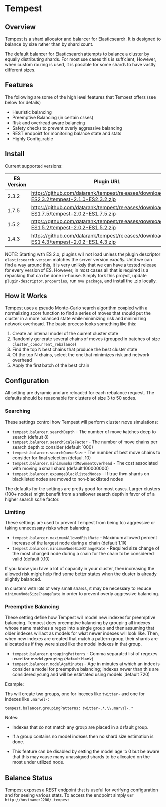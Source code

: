 # Tempest

## Overview

Tempest is a shard allocator and balancer for Elasticsearch. It is designed to balance by size rather than by shard
count.

The default balancer for Elasticsearch attempts to balance a cluster by equally distributing shards. For most use cases
this is sufficient; However, when custom routing is used, it is possible for some shards to have vastly different sizes.

## Features

The following are some of the high level features that Tempest offers (see below for details):

* Heuristic balancing
* Preemptive Balancing (in certain cases)
* Risk and overhead aware balancing
* Safety checks to prevent overly aggressive balancing
* REST endpoint for monitoring balance state and stats
* Highly Configurable

## Install

Current supported versions:

| ES Version   | Plugin URL                                                                                     |
| ------------ | -----------------------------------------------------------------------------------------------|
| 2.3.2        | https://github.com/datarank/tempest/releases/download/v2.1.0-ES2.3.2/tempest-2.1.0-ES2.3.2.zip
| 1.7.5        | https://github.com/datarank/tempest/releases/download/v2.0.2-ES1.7.5/tempest-2.0.2-ES1.7.5.zip
| 1.5.2        | https://github.com/datarank/tempest/releases/download/v2.0.2-ES1.5.2/tempest-2.0.2-ES1.5.2.zip
| 1.4.3        | https://github.com/datarank/tempest/releases/download/v2.0.2-ES1.4.3/tempest-2.0.2-ES1.4.3.zip

NOTE: Starting with ES 2.x, plugins will not load unless the plugin descriptor `elasticsearch.version` matches the
      server version *exactly*. Until we can find a way around this, it is very unlikely that we can have a tested
      release for every version of ES. However, in most cases all that is required is a repacking that can be done
      in-house. Simply fork this project, update `plugin-descriptor.properties`, run `mvn package`, and install the
      .zip locally.

## How it Works

Tempest uses a pseudo Monte-Carlo search algorithm coupled with a normalizing score function to find a series of moves
that should put the cluster in a more balanced state while minimizing risk and minimizing network overheard. The basic
process looks something like this:

1. Create an internal model of the current cluster state
2. Randomly generate several chains of moves (grouped in batches of size `cluster_concurrent_rebalance`)
3. Find the top N best chains that produce the best cluster state
4. Of the top N chains, select the one that minimizes risk and network overhead
5. Apply the first batch of the best chain

## Configuration

All setting are dynamic and are reloaded for each rebalance request. The defaults should be reasonable for clusters of
size 3 to 50 nodes.

### Searching

These settings control how Tempest will perform cluster move simulations:

* `tempest.balancer.searchDepth` - The number of move batches deep to search (default 8)
* `tempest.balancer.searchScaleFactor` - The number of move chains per search depth to consider (default 1000)
* `tempest.balancer.searchQueueSize` - The number of best move chains to consider for final selection (default 10)
* `tempest.balancer.minimumShardMovementOverhead` - The cost associated with moving a small shard (default 100000000)
* `tempest.balancer.expungeBlacklistedNodes` - If true then shards on blacklisted nodes are moved to non-blacklisted nodes
 
The defaults for the settings are pretty good for most cases. Larger clusters (100+ nodes) might benefit from a shallower
search depth in favor of of a higher search scale factor.

### Limiting

These settings are used to prevent Tempest from being too aggressive or taking unnecessary risks when balancing.

* `tempest.balancer.maximumAllowedRiskRate` - Maximum allowed percent increase of the largest node during a chain (default 1.10)
* `tempest.balancer.minimumNodeSizeChangeRate` - Required size change of the most changed node during a chain for the chain to be considered valid (default 0.10)

If you know you have a lot of capacity in your cluster, then increasing the allowed risk might help find some better states
when the cluster is already slightly balanced.

In clusters with lots of very small shards, it may be necessary to reduce `minimumNodeSizeChangeRate` in order to prevent
overly aggressive balancing.

### Preemptive Balancing

These setting define how Tempest will model new indexes for preemptive balancing. Tempest does preemptive balancing
by grouping all indexes whose name matches a regex into a single group and then assuming that older indexes will act as
models for what newer indexes will look like. Then, when new indexes are created that match a pattern group,
their shards are allocated as if they were sized like the model indexes in that group.

* `tempest.balancer.groupingPatterns` - Comma separated list of regexes used for model grouping (default blank)
* `tempest.balancer.modelAgeMinutes` - Age in minutes at which an index is consider a model for preemptive balancing; Indexes newer than this are considered young and will be estimated using models (default 720)

Example:

Ths will create two groups, one for indexes like `twitter-` and one for indexes like `.marvel-`:

```
tempest.balancer.groupingPatterns: twitter-.*,\\.marvel-.*
```

Notes:

* Indexes that do not match any group are placed in a default group.

* If a group contains no model indexes then no shard size estimation is done.

* This feature can be disabled by setting the model age to 0 but be aware that this may cause many unassigned shards
  to be allocated on the most under utilized node.

## Balance Status

Tempest exposes a REST endpoint that is useful for verifying configuration and for seeing various stats. To access
the endpoint simply `GET` `http://hostname:9200/_tempest`


